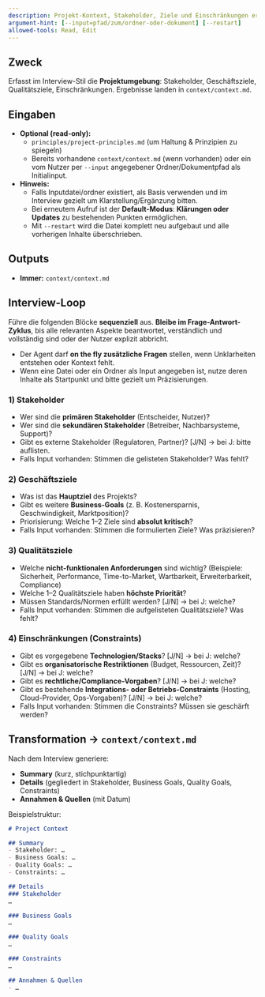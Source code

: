 ```yaml
---
description: Projekt-Kontext, Stakeholder, Ziele und Einschränkungen erfassen
argument-hint: [--input=pfad/zum/ordner-oder-dokument] [--restart]
allowed-tools: Read, Edit
---
```


## Zweck
Erfasst im Interview-Stil die **Projektumgebung**: Stakeholder, Geschäftsziele, Qualitätsziele, Einschränkungen. Ergebnisse landen in `context/context.md`.

## Eingaben
- **Optional (read-only):**
  - `principles/project-principles.md` (um Haltung & Prinzipien zu spiegeln)
  - Bereits vorhandene `context/context.md` (wenn vorhanden) oder ein vom Nutzer per `--input` angegebener Ordner/Dokumentpfad als Initialinput.
- **Hinweis:**
  - Falls Inputdatei/ordner existiert, als Basis verwenden und im Interview gezielt um Klarstellung/Ergänzung bitten.
  - Bei erneutem Aufruf ist der **Default-Modus**: **Klärungen oder Updates** zu bestehenden Punkten ermöglichen.
  - Mit `--restart` wird die Datei komplett neu aufgebaut und alle vorherigen Inhalte überschrieben.

## Outputs
- **Immer:** `context/context.md`

## Interview-Loop
Führe die folgenden Blöcke **sequenziell** aus. **Bleibe im Frage-Antwort-Zyklus**, bis alle relevanten Aspekte beantwortet, verständlich und vollständig sind oder der Nutzer explizit abbricht. 
- Der Agent darf **on the fly zusätzliche Fragen** stellen, wenn Unklarheiten entstehen oder Kontext fehlt.
- Wenn eine Datei oder ein Ordner als Input angegeben ist, nutze deren Inhalte als Startpunkt und bitte gezielt um Präzisierungen.

### 1) Stakeholder
- Wer sind die **primären Stakeholder** (Entscheider, Nutzer)?
- Wer sind die **sekundären Stakeholder** (Betreiber, Nachbarsysteme, Support)?
- Gibt es externe Stakeholder (Regulatoren, Partner)? [J/N] → bei J: bitte auflisten.
- Falls Input vorhanden: Stimmen die gelisteten Stakeholder? Was fehlt?

### 2) Geschäftsziele
- Was ist das **Hauptziel** des Projekts?
- Gibt es weitere **Business-Goals** (z. B. Kostenersparnis, Geschwindigkeit, Marktposition)?
- Priorisierung: Welche 1–2 Ziele sind **absolut kritisch**?
- Falls Input vorhanden: Stimmen die formulierten Ziele? Was präzisieren?

### 3) Qualitätsziele
- Welche **nicht-funktionalen Anforderungen** sind wichtig? (Beispiele: Sicherheit, Performance, Time-to-Market, Wartbarkeit, Erweiterbarkeit, Compliance)
- Welche 1–2 Qualitätsziele haben **höchste Priorität**?
- Müssen Standards/Normen erfüllt werden? [J/N] → bei J: welche?
- Falls Input vorhanden: Stimmen die aufgelisteten Qualitätsziele? Was fehlt?

### 4) Einschränkungen (Constraints)
- Gibt es vorgegebene **Technologien/Stacks**? [J/N] → bei J: welche?
- Gibt es **organisatorische Restriktionen** (Budget, Ressourcen, Zeit)? [J/N] → bei J: welche?
- Gibt es **rechtliche/Compliance-Vorgaben**? [J/N] → bei J: welche?
- Gibt es bestehende **Integrations- oder Betriebs-Constraints** (Hosting, Cloud-Provider, Ops-Vorgaben)? [J/N] → bei J: welche?
- Falls Input vorhanden: Stimmen die Constraints? Müssen sie geschärft werden?

## Transformation → `context/context.md`
Nach dem Interview generiere:
- **Summary** (kurz, stichpunktartig)
- **Details** (gegliedert in Stakeholder, Business Goals, Quality Goals, Constraints)
- **Annahmen & Quellen** (mit Datum)

Beispielstruktur:
```md
# Project Context

## Summary
- Stakeholder: …
- Business Goals: …
- Quality Goals: …
- Constraints: …

## Details
### Stakeholder
…

### Business Goals
…

### Quality Goals
…

### Constraints
…

## Annahmen & Quellen
- …
